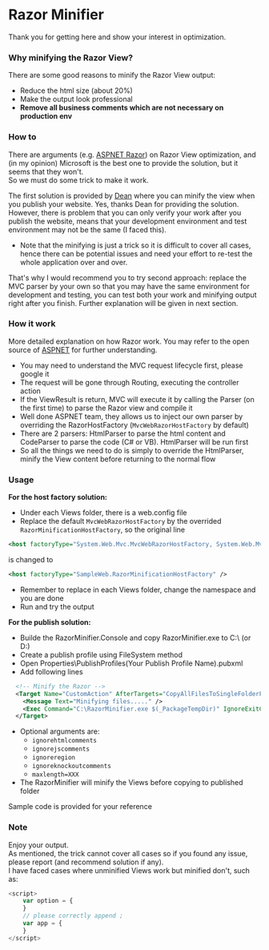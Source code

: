 # Razor Minifier

Thank you for getting here and show your interest in optimization.

### Why minifying the Razor View?

There are some good reasons to minify the Razor View output:
- Reduce the html size (about 20%)
- Make the output look professional
- **Remove all business comments which are not necessary on production env**

### How to

There are arguments (e.g. [ASPNET Razor](https://github.com/aspnet/Razor/issues/423)) on Razor View optimization, and (in my opinion) Microsoft is the best one to provide the solution, but it seems that they won't.  
So we must do some trick to make it work.  
  
The first solution is provided by [Dean](https://github.com/deanhume/html-minifier/) where you can minify the view when you publish your website. Yes, thanks Dean for providing the solution. However, there is problem that you can only verify your work after you publish the website, means that your development environment and test environment may not be the same (I faced this).  
- Note that the minifying is just a trick so it is difficult to cover all cases, hence there can be potential issues and need your effort to re-test the whole application over and over.  
  
That's why I would recommend you to try second approach: replace the MVC parser by your own so that you may have the same environment for development and testing, you can test both your work and minifying output right after you finish. Further explanation will be given in next section.

### How it work

More detailed explanation on how Razor work. You may refer to the open source of [ASPNET](https://github.com/aspnet/AspNetWebStack) for further understanding.
- You may need to understand the MVC request lifecycle first, please google it
- The request will be gone through Routing, executing the controller action
- If the ViewResult is return, MVC will execute it by calling the Parser (on the first time) to parse the Razor view and compile it
- Well done ASPNET team, they allows us to inject our own parser by overriding the RazorHostFactory (`MvcWebRazorHostFactory` by default)
- There are 2 parsers: HtmlParser to parse the html content and CodeParser to parse the code (C# or VB). HtmlParser will be run first
- So all the things we need to do is simply to override the HtmlParser, minify the View content before returning to the normal flow

### Usage

**For the host factory solution:**  
- Under each Views folder, there is a web.config file
- Replace the default `MvcWebRazorHostFactory` by the overrided `RazorMinificationHostFactory`, so the original line  
~~~XML
<host factoryType="System.Web.Mvc.MvcWebRazorHostFactory, System.Web.Mvc, Version=x.x.x.x, Culture=neutral, PublicKeyToken=XXXXX" /> 
~~~
is changed to  
~~~XML
<host factoryType="SampleWeb.RazorMinificationHostFactory" />
~~~
- Remember to replace in each Views folder, change the namespace and you are done
- Run and try the output  


**For the publish solution:**
- Builde the RazorMinifier.Console and copy RazorMinifier.exe to C:\ (or D:\)
- Create a publish profile using FileSystem method
- Open Properties\PublishProfiles\(Your Publish Profile Name).pubxml
- Add following lines
~~~XML
  <!-- Minify the Razor -->
  <Target Name="CustomAction" AfterTargets="CopyAllFilesToSingleFolderForPackage">
    <Message Text="Minifying files....." />
    <Exec Command="C:\RazorMinifier.exe $(_PackageTempDir)" IgnoreExitCode="true" />
  </Target>
~~~
- Optional arguments are: 
    - `ignorehtmlcomments`
    - `ignorejscomments`
    - `ignoreregion`
    - `ignoreknockoutcomments`
    - `maxlength=XXX`
- The RazorMinifier will minify the Views before copying to published folder  

Sample code is provided for your reference

### Note
Enjoy your output.  
As mentioned, the trick cannot cover all cases so if you found any issue, please report (and recommend solution if any).  
I have faced cases where unminified Views work but minified don't, such as:  
~~~javascript
<script>
    var option = { 
    }
    // please correctly append ;
    var app = {
    }
</script>
~~~

 

